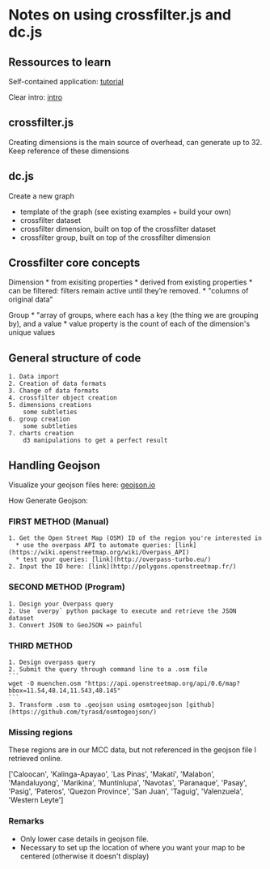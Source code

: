 # Notes on using crossfilter.js and dc.js

## Ressources to learn
Self-contained application: [tutorial](http://adilmoujahid.com/posts/2015/01/interactive-data-visualization-d3-dc-python-mongodb/)

Clear intro: [intro](https://animateddata.co.uk/articles/crossfilter/)

## crossfilter.js

Creating dimensions is the main source of overhead, can generate up to 32.
Keep reference of these dimensions

## dc.js

Create a new graph
  * template of the graph (see existing examples + build your own)
  * crossfilter dataset
  * crossfilter dimension, built on top of the crossfilter dataset
  * crossfilter group, built on top of the crossfilter dimension



## Crossfilter core concepts

Dimension
	* from exisiting properties
	* derived from existing properties
	* can be filtered: filters remain active until they’re removed.
	* "columns of original data"

Group
	* "array of groups, where each has a key (the thing we are grouping by), and a value
	* value property is the count of each of the dimension's unique values

## General structure of code

	1. Data import
	2. Creation of data formats
	3. Change of data formats
	4. crossfilter object creation
	5. dimensions creations
		some subtleties
	6. group creation
		some subtleties
	7. charts creation
		d3 manipulations to get a perfect result


## Handling Geojson
  Visualize your geojson files here: [geojson.io](http://geojson.io/)

  How Generate Geojson:

### FIRST METHOD (Manual)
    1. Get the Open Street Map (OSM) ID of the region you're interested in
      * use the overpass API to automate queries: [link](https://wiki.openstreetmap.org/wiki/Overpass_API)
      * test your queries: [link](http://overpass-turbo.eu/)
    2. Input the ID here: [link](http://polygons.openstreetmap.fr/)

### SECOND METHOD (Program)

    1. Design your Overpass query
    2. Use `overpy` python package to execute and retrieve the JSON dataset
    3. Convert JSON to GeoJSON => painful

### THIRD METHOD

    1. Design overpass query
    2. Submit the query through command line to a .osm file  
    ```
    wget -O muenchen.osm "https://api.openstreetmap.org/api/0.6/map?bbox=11.54,48.14,11.543,48.145"
    ```
    3. Transform .osm to .geojson using osmtogeojson [github](https://github.com/tyrasd/osmtogeojson/)


### Missing regions

These regions are in our MCC data, but not referenced in the geojson file I retrieved online.

['Caloocan', 'Kalinga-Apayao', 'Las Pinas', 'Makati', 'Malabon', 'Mandaluyong', 'Marikina', 'Muntinlupa', 'Navotas', 'Paranaque', 'Pasay', 'Pasig', 'Pateros', 'Quezon Province', 'San Juan', 'Taguig', 'Valenzuela', 'Western Leyte']

### Remarks

* Only lower case details in geojson file.
* Necessary to set up the location of where you want your map to be centered (otherwise it doesn't display)
